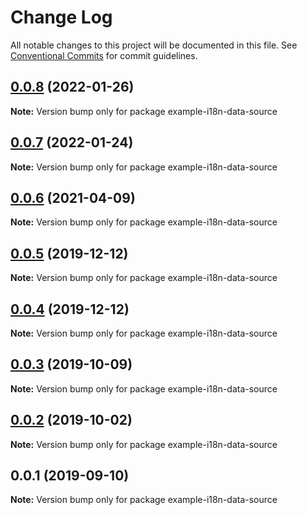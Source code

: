 # Change Log

All notable changes to this project will be documented in this file.
See [Conventional Commits](https://conventionalcommits.org) for commit guidelines.

## [0.0.8](https://github.com/gramps-graphql/gramps/compare/example-i18n-data-source@0.0.7...example-i18n-data-source@0.0.8) (2022-01-26)

**Note:** Version bump only for package example-i18n-data-source





## [0.0.7](https://github.com/gramps-graphql/gramps/compare/example-i18n-data-source@0.0.6...example-i18n-data-source@0.0.7) (2022-01-24)

**Note:** Version bump only for package example-i18n-data-source






## [0.0.6](https://github.com/gramps-graphql/gramps/compare/example-i18n-data-source@0.0.5...example-i18n-data-source@0.0.6) (2021-04-09)

**Note:** Version bump only for package example-i18n-data-source





## [0.0.5](https://github.com/gramps-graphql/gramps/compare/example-i18n-data-source@0.0.4...example-i18n-data-source@0.0.5) (2019-12-12)

**Note:** Version bump only for package example-i18n-data-source





## [0.0.4](https://github.com/gramps-graphql/gramps/compare/example-i18n-data-source@0.0.3...example-i18n-data-source@0.0.4) (2019-12-12)

**Note:** Version bump only for package example-i18n-data-source





## [0.0.3](https://github.com/gramps-graphql/gramps/compare/example-i18n-data-source@0.0.2...example-i18n-data-source@0.0.3) (2019-10-09)

**Note:** Version bump only for package example-i18n-data-source





## [0.0.2](https://github.com/gramps-graphql/gramps/compare/example-i18n-data-source@0.0.1...example-i18n-data-source@0.0.2) (2019-10-02)

**Note:** Version bump only for package example-i18n-data-source





## 0.0.1 (2019-09-10)

**Note:** Version bump only for package example-i18n-data-source
